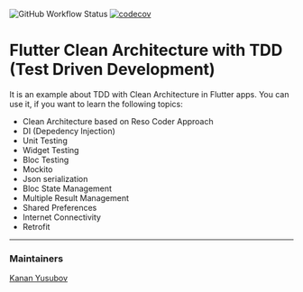 ![GitHub Workflow Status](https://img.shields.io/github/workflow/status/thisisyusub/tdd-learn-example/Coverage)
[![codecov](https://codecov.io/gh/thisisyusub/tdd-learn-example/branch/master/graph/badge.svg)](https://app.codecov.io/gh/thisisyusub/tdd-learn-example)

# Flutter Clean Architecture with TDD (Test Driven Development)

It is an example about TDD with Clean Architecture in Flutter apps. You can use it, if you want to learn the following topics:

- Clean Architecture based on Reso Coder Approach
- DI (Depedency Injection)
- Unit Testing
- Widget Testing
- Bloc Testing
- Mockito
- Json serialization
- Bloc State Management
- Multiple Result Management
- Shared Preferences
- Internet Connectivity
- Retrofit

<hr>

### Maintainers

[Kanan Yusubov](https://www.github.com/thisisyusub)
